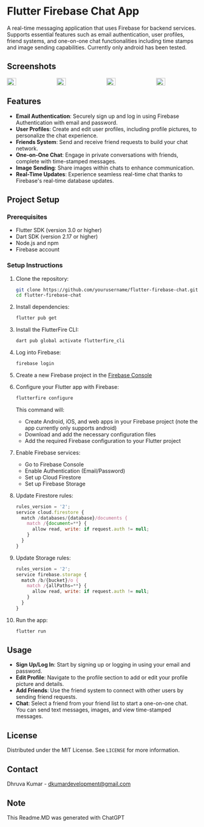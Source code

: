 
# Flutter Firebase Chat App
A real-time messaging application that uses Firebase for backend services. Supports essential features such as email authentication, user profiles, friend systems, and one-on-one chat functionalities including time stamps and image sending capabilities. Currently only android has been tested.

## Screenshots
<div style="display: flex; flex-direction: row; justify-content: space-between;">
    <img src="https://github.com/user-attachments/assets/d20802c3-fe75-47c0-af7a-f647894ba070" width="22%" />
    <img src="https://github.com/user-attachments/assets/ac5cf65d-6045-4661-8d3f-ce0c22477689" width="22%" />
    <img src="https://github.com/user-attachments/assets/33cfc64a-f9a2-40a6-8b08-8345ffc77a36" width="22%" />
    <img src="https://github.com/user-attachments/assets/fef652a4-1590-4579-9877-01e7e5ca93e4" width="22%" />
</div>

## Features
- **Email Authentication**: Securely sign up and log in using Firebase Authentication with email and password.
- **User Profiles**: Create and edit user profiles, including profile pictures, to personalize the chat experience.
- **Friends System**: Send and receive friend requests to build your chat network.
- **One-on-One Chat**: Engage in private conversations with friends, complete with time-stamped messages.
- **Image Sending**: Share images within chats to enhance communication.
- **Real-Time Updates**: Experience seamless real-time chat thanks to Firebase's real-time database updates.

## Project Setup

### Prerequisites
- Flutter SDK (version 3.0 or higher)
- Dart SDK (version 2.17 or higher)
- Node.js and npm
- Firebase account

### Setup Instructions

1. Clone the repository:
   ```bash
   git clone https://github.com/yourusername/flutter-firebase-chat.git
   cd flutter-firebase-chat
   ```

2. Install dependencies:
   ```bash
   flutter pub get
   ```

3. Install the FlutterFire CLI:
   ```bash
   dart pub global activate flutterfire_cli
   ```

4. Log into Firebase:
   ```bash
   firebase login
   ```

5. Create a new Firebase project in the [Firebase Console](https://console.firebase.google.com/)

6. Configure your Flutter app with Firebase:
   ```bash
   flutterfire configure
   ```
   This command will:
   - Create Android, iOS, and web apps in your Firebase project (note the app currently only supports android)
   - Download and add the necessary configuration files
   - Add the required Firebase configuration to your Flutter project

7. Enable Firebase services:
   - Go to Firebase Console
   - Enable Authentication (Email/Password)
   - Set up Cloud Firestore
   - Set up Firebase Storage

8. Update Firestore rules:
   ```javascript
   rules_version = '2';
   service cloud.firestore {
     match /databases/{database}/documents {
       match /{document=**} {
         allow read, write: if request.auth != null;
       }
     }
   }
   ```

9. Update Storage rules:
   ```javascript
   rules_version = '2';
   service firebase.storage {
     match /b/{bucket}/o {
       match /{allPaths=**} {
         allow read, write: if request.auth != null;
       }
     }
   }
   ```

10. Run the app:
    ```bash
    flutter run
    ```

## Usage
- **Sign Up/Log In**: Start by signing up or logging in using your email and password.
- **Edit Profile**: Navigate to the profile section to add or edit your profile picture and details.
- **Add Friends**: Use the friend system to connect with other users by sending friend requests.
- **Chat**: Select a friend from your friend list to start a one-on-one chat. You can send text messages, images, and view time-stamped messages.

## License
Distributed under the MIT License. See `LICENSE` for more information.

## Contact
Dhruva Kumar - dkumardevelopment@gmail.com

## Note
This Readme.MD was generated with ChatGPT

